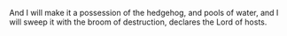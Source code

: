 And I will make it a possession of the hedgehog, and pools of water, and I will sweep it with the broom of destruction, declares the Lord of hosts.
